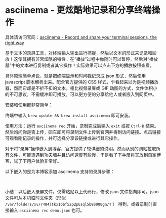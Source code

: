 # asciinema - 更炫酷地记录和分享终端操作

具体请访问官网：[asciinema - Record and share your terminal sessions, the right way](https://asciinema.org)

基于文本的录屏工具，对终端输入输出进行捕捉，然后以文本的形式来记录和回放！这使其拥有非常炫酷的特性：在“播放”过程中你随时可以暂停，然后对“播放器”中的文本进行复制或者其它操作！实际效果可以点击下方的播放按钮查看。

具体原理简单点说，就是把终端显示和时间戳记录成 json 形式，然后使用 javascript 脚本解析出来。配合官方提供的 CSS 样式，乍看起来以为是视频播放器，然而它却是不折不扣的文本。相比视频录屏或 GIF 动图的方式，文件体积小的不可思议，不需缓冲即可播放，可以更方便的分享给他人或者嵌入到网页中。

安装和使用都非常简单：

终端中输入 `brew update && brew install asciinema` 即可安装。

使用方法：运行 `asciinema rec` 开始，录制完成后输入 `exit` 或按 `Ctrl-D` 结束。然后询问你是否上传，回车即可将录制文件上传到官网并得到访问链接。点击链接可观看刚记录的操作，并可选择分享该链接或进行其它操作。

对于将“录屏”操作嵌入到博客，官方提供了较详细的说明。然而从别的网站拉取所有文件，可能遭遇到功夫墙并且访问速度有些慢，于是看了下手册将其放到自家博客，试了下用户体验非常好。

以下嵌入的是为本博客添加 asciinema 支持的录屏步骤：

<div id="player-container"></div>
<script>
    asciinema.player.js.CreatePlayer('player-container', '/attachment/asciicast-49328.json', { width: 110, height: 29 });
</script>

<br>

小结：以后嵌入录屏文件，仅需粘贴以上代码行，修改 json 文件指向即可。json 文件可从本机临时文件夹（形似 `/var/folders/xv/r404ltkx1bbf52p2p6sql5b80000gn/T` ） 得到，或者录制时直接输入 `asciinema rec demo.json` 也可。
